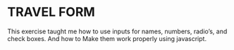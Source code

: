 TRAVEL FORM
================

This exercise taught me how to use inputs for names, numbers, radio’s, and check boxes. And how to Make them work properly using javascript.